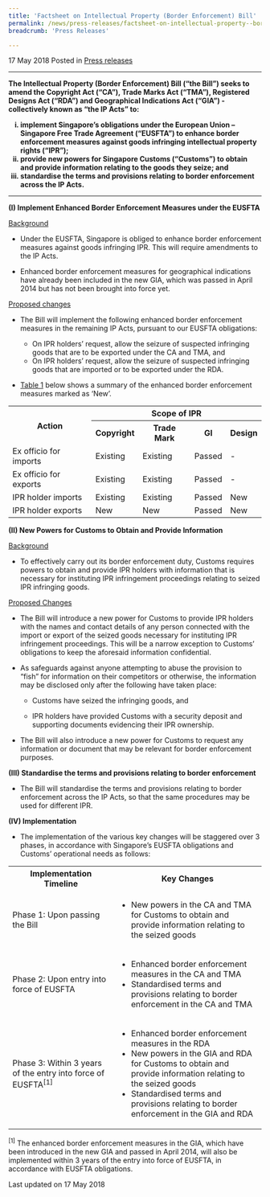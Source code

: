 ```yaml
---
title: 'Factsheet on Intellectual Property (Border Enforcement) Bill'
permalink: /news/press-releases/factsheet-on-intellectual-property--border-enforcement--bill
breadcrumb: 'Press Releases'

---
```



17 May 2018 Posted in [Press releases](/news/press-releases)

---

**The Intellectual Property (Border Enforcement) Bill (“the Bill”) seeks to amend the Copyright Act (“CA”), Trade Marks Act (“TMA”), Registered Designs Act (“RDA”) and Geographical Indications Act (“GIA”) - collectively known as “the IP Acts” to:**

<ol style="list-style-type: lower-roman; font-weight: bold;">
  <li>implement Singapore’s obligations under the European Union – Singapore Free Trade Agreement (“EUSFTA”) to enhance border enforcement measures against goods infringing intellectual property rights (“IPR”);</li>
  
  <li>provide new powers for Singapore Customs (“Customs”) to obtain and provide information relating to the goods they seize; and</li>
  
  <li>standardise the terms and provisions relating to border enforcement across the IP Acts.</li>
  </ol>
  
---

**(I) Implement Enhanced Border Enforcement Measures under the EUSFTA**


<u>Background</u>

* Under the EUSFTA, Singapore is obliged to enhance border enforcement measures against goods infringing IPR. This will require amendments to the IP Acts.
 

* Enhanced border enforcement measures for geographical indications have already been included in the new GIA, which was passed in April 2014 but has not been brought into force yet.


<u>Proposed changes</u>

* The Bill will implement the following enhanced border enforcement measures in the remaining IP Acts, pursuant to our EUSFTA obligations:

    * On IPR holders’ request, allow the seizure of suspected infringing goods that are to be exported under the CA and TMA, and
    * On IPR holders’ request, allow the seizure of suspected infringing goods that are imported or to be exported under the RDA.
    
* <u>Table 1</u> below shows a summary of the enhanced border enforcement measures marked as ‘New’.  


<table class="table-h">
<tr>
    <th rowspan="2" scope="col">Action</th>
    <th colspan="4" scope="col">Scope of IPR</th>
  </tr>
  <tr>
  <th scope="col">Copyright</th>
  <th scope="col">Trade Mark</th>
  <th scope="col">GI</th>
  <th scope="col">Design</th>
  </tr>
  <tr>
    <td>Ex officio for imports</td>
    <td>Existing</td>
    <td>Existing</td>
    <td>Passed</td>
    <td>-</td>  
  </tr>
  <tr>
    <td>Ex officio for exports</td>
    <td>Existing</td>
    <td>Existing</td>
    <td>Passed</td>
    <td>-</td>
  </tr>
  <tr>
    <td>IPR holder imports</td>
    <td>Existing</td>
    <td>Existing</td>
    <td>Passed</td>
    <td>New</td>
  </tr>
  <tr>
    <td>IPR holder exports</td>
    <td>New</td>
    <td>New</td>
    <td>Passed</td>
    <td>New</td>
  </tr>
</table>
  
  


**(II) New Powers for Customs to Obtain and Provide Information**

<u>Background</u>

* To effectively carry out its border enforcement duty, Customs requires powers to obtain and provide IPR holders with information that is necessary for instituting IPR infringement proceedings relating to seized IPR infringing goods.

<u>Proposed Changes</u>

* The Bill will introduce a new power for Customs to provide IPR holders with the names and contact details of any person connected with the import or export of the seized goods necessary for instituting IPR infringement proceedings. This will be a narrow exception to Customs’ obligations to keep the aforesaid information confidential.

* As safeguards against anyone attempting to abuse the provision to “fish” for information on their competitors or otherwise, the information may be disclosed only after the following have taken place:

    * Customs have seized the infringing goods, and
    
    * IPR holders have provided Customs with a security deposit and supporting documents evidencing their IPR ownership.
    
    
* The Bill will also introduce a new power for Customs to request any information or document that may be relevant for border enforcement purposes.

**(III) Standardise the terms and provisions relating to border enforcement**

* The Bill will standardise the terms and provisions relating to border enforcement across the IP Acts, so that the same procedures may be used for different IPR.

**(IV) Implementation**

* The implementation of the various key changes will be staggered over 3 phases, in accordance with Singapore’s EUSFTA obligations and Customs’ operational needs as follows:


<table class="table-h">
<tr>
<th scope="col">Implementation Timeline</th>
<th scope="col">Key Changes</th>
</tr>

<tr>
<td>Phase 1: Upon passing the Bill</td>
<td>
  <ul>
    <li>
  New powers in the CA and TMA for Customs to obtain and provide information relating to the seized goods
  </li>
  </ul>
  
  </td>
</tr>

<tr>
  <td>Phase 2: Upon entry into force of EUSFTA</td>
  <td>
  <ul>
    <li>Enhanced border enforcement measures in the CA and TMA</li>
    <li>Standardised terms and provisions relating to border enforcement in the CA and TMA</li>
    </ul>
  </td>
  </tr>
  
  <tr>
  <td>Phase 3: Within 3 years of the entry into force of EUSFTA<sup>[1]</sup></td>
  <td>
  <ul>
    <li>Enhanced border enforcement measures in the RDA</li>
    <li>New powers in the GIA and RDA for Customs to obtain and provide information relating to the seized goods</li>
    <li>Standardised terms and provisions relating to border enforcement in the GIA and RDA</li>
    </ul>
  </td>
  </tr>




</table>


<sup>[1]</sup> The enhanced border enforcement measures in the GIA, which have been introduced in the new GIA and passed in April 2014, will also be implemented within 3 years of the entry into force of EUSFTA, in accordance with EUSFTA obligations.

<p class="right-side-updated">Last updated on 17 May 2018
</p>

